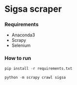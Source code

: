 # Sigsa scraper

### Requirements
* Anaconda3
* Scrapy
* Selenium

### How to run

``` python
pip install -r requirements.txt

python -m scrapy crawl sigsa
```
